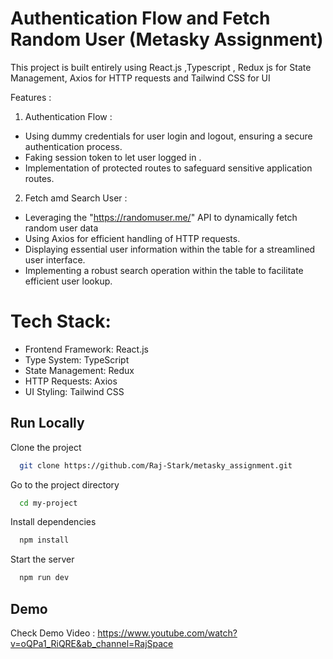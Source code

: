 # Authentication Flow and Fetch Random User (Metasky Assignment)

This project is built entirely using React.js ,Typescript , Redux js for State Management, Axios for HTTP requests and Tailwind CSS for UI

Features :

1. Authentication Flow :

- Using dummy credentials for user login and logout, ensuring a secure authentication process.
- Faking session token to let user logged in .
- Implementation of protected routes to safeguard sensitive application routes.

2. Fetch amd Search User :

- Leveraging the "https://randomuser.me/" API to dynamically fetch random user data
- Using Axios for efficient handling of HTTP requests.
- Displaying essential user information within the table for a streamlined user interface.
- Implementing a robust search operation within the table to facilitate efficient user lookup.

# Tech Stack:

- Frontend Framework: React.js
- Type System: TypeScript
- State Management: Redux
- HTTP Requests: Axios
- UI Styling: Tailwind CSS

## Run Locally

Clone the project

```bash
  git clone https://github.com/Raj-Stark/metasky_assignment.git
```

Go to the project directory

```bash
  cd my-project
```

Install dependencies

```bash
  npm install
```

Start the server

```bash
  npm run dev
```

## Demo

Check Demo Video : https://www.youtube.com/watch?v=oQPa1_RiQRE&ab_channel=RajSpace

